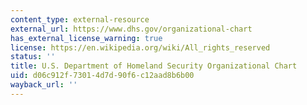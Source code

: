 ```yaml
---
content_type: external-resource
external_url: https://www.dhs.gov/organizational-chart
has_external_license_warning: true
license: https://en.wikipedia.org/wiki/All_rights_reserved
status: ''
title: U.S. Department of Homeland Security Organizational Chart
uid: d06c912f-7301-4d7d-90f6-c12aad8b6b00
wayback_url: ''
---
```

